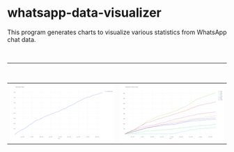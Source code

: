 # whatsapp-data-visualizer
This program generates charts to visualize various statistics from WhatsApp chat data.

<br>

---

<br>

<table>
  <tr>
    <td><img src="https://github.com/Eeelis/whatsapp-data-visualizer/blob/main/Images/CharactersSent.png"></td>
    <td><img src="https://github.com/Eeelis/whatsapp-data-visualizer/blob/main/Images/CharactersSentByUser.png"></td>
  </tr>
</table>
